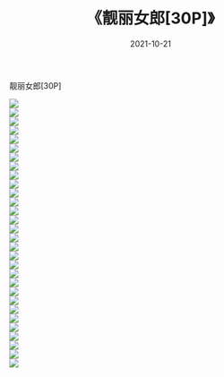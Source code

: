 ﻿---
layout: post
title:  《靓丽女郎[30P]》
date:   2021-10-21
img: http://img.660000.xyz/Sharelink/性感/2021/靓丽女郎[30P]/000.jpg
categories: [美女, 清纯, 唯美]
---

靓丽女郎[30P]

  ![](http://img.660000.xyz/Sharelink/性感/2021/靓丽女郎[30P]/001.jpg) <br> ![](http://img.660000.xyz/Sharelink/性感/2021/靓丽女郎[30P]/002.jpg) <br> ![](http://img.660000.xyz/Sharelink/性感/2021/靓丽女郎[30P]/003.jpg) <br> ![](http://img.660000.xyz/Sharelink/性感/2021/靓丽女郎[30P]/004.jpg) <br> ![](http://img.660000.xyz/Sharelink/性感/2021/靓丽女郎[30P]/005.jpg) <br> ![](http://img.660000.xyz/Sharelink/性感/2021/靓丽女郎[30P]/006.jpg) <br> ![](http://img.660000.xyz/Sharelink/性感/2021/靓丽女郎[30P]/007.jpg) <br> ![](http://img.660000.xyz/Sharelink/性感/2021/靓丽女郎[30P]/008.jpg) <br> ![](http://img.660000.xyz/Sharelink/性感/2021/靓丽女郎[30P]/009.jpg) <br> ![](http://img.660000.xyz/Sharelink/性感/2021/靓丽女郎[30P]/010.jpg) <br> ![](http://img.660000.xyz/Sharelink/性感/2021/靓丽女郎[30P]/011.jpg) <br> ![](http://img.660000.xyz/Sharelink/性感/2021/靓丽女郎[30P]/012.jpg) <br> ![](http://img.660000.xyz/Sharelink/性感/2021/靓丽女郎[30P]/013.jpg) <br> ![](http://img.660000.xyz/Sharelink/性感/2021/靓丽女郎[30P]/014.jpg) <br> ![](http://img.660000.xyz/Sharelink/性感/2021/靓丽女郎[30P]/015.jpg) <br> ![](http://img.660000.xyz/Sharelink/性感/2021/靓丽女郎[30P]/016.jpg) <br> ![](http://img.660000.xyz/Sharelink/性感/2021/靓丽女郎[30P]/017.jpg) <br> ![](http://img.660000.xyz/Sharelink/性感/2021/靓丽女郎[30P]/018.jpg) <br> ![](http://img.660000.xyz/Sharelink/性感/2021/靓丽女郎[30P]/019.jpg) <br> ![](http://img.660000.xyz/Sharelink/性感/2021/靓丽女郎[30P]/020.jpg) <br> ![](http://img.660000.xyz/Sharelink/性感/2021/靓丽女郎[30P]/021.jpg) <br> ![](http://img.660000.xyz/Sharelink/性感/2021/靓丽女郎[30P]/022.jpg) <br> ![](http://img.660000.xyz/Sharelink/性感/2021/靓丽女郎[30P]/023.jpg) <br> ![](http://img.660000.xyz/Sharelink/性感/2021/靓丽女郎[30P]/024.jpg) <br> ![](http://img.660000.xyz/Sharelink/性感/2021/靓丽女郎[30P]/025.jpg) <br> ![](http://img.660000.xyz/Sharelink/性感/2021/靓丽女郎[30P]/026.jpg) <br> ![](http://img.660000.xyz/Sharelink/性感/2021/靓丽女郎[30P]/027.jpg) <br> ![](http://img.660000.xyz/Sharelink/性感/2021/靓丽女郎[30P]/028.jpg) <br> ![](http://img.660000.xyz/Sharelink/性感/2021/靓丽女郎[30P]/029.jpg) <br> ![](http://img.660000.xyz/Sharelink/性感/2021/靓丽女郎[30P]/030.jpg) <br>